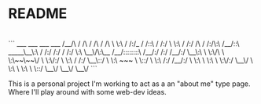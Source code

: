 <h1>README</h1>
<br/>
```
                  ___           ___         ___
    ___          /__/\         /  /\       /  /\
   /  /\         \  \:\       /  /:/_     /  /::\
  /  /:/          \  \:\     /  /:/ /\   /  /:/\:\
 /__/::\      _____\__\:\   /  /:/ /:/  /  /:/  \:\
 \__\/\:\__  /__/::::::::\ /__/:/ /:/  /__/:/ \__\:\
    \  \:\/\ \  \:\~~\~~\/ \  \:\/:/   \  \:\ /  /:/
     \__\::/  \  \:\  ~~~   \  \::/     \  \:\  /:/
     /__/:/    \  \:\        \  \:\      \  \:\/:/
     \__\/      \  \:\        \  \:\      \  \::/
                 \__\/         \__\/       \__\/
```
<p>
This is a personal project I'm working to act as a an "about me" type page. Where I'll play around with some web-dev ideas.
</p>